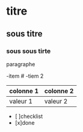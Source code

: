 # titre
## sous titre 
### sous sous tirte 

paragraphe

-item #
-tiem 2

|colonne 1|colonne 2|
|---|---|
|valeur 1|valeur 2|

- [ ]checklist
- [x]done

